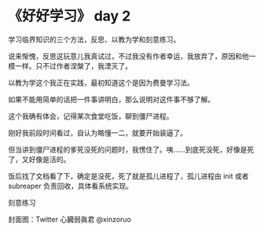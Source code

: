 # 《好好学习》 day 2

学习临界知识的三个方法，反思、以教为学和刻意练习。

说来惭愧，反思这玩意儿我真试过，不过我没有作者幸运，我放弃了，原因和他一模一样。只不过作者涅槃了，我湮灭了。

以教为学这个我正在实践，最初知道这个是因为费曼学习法。

如果不能用简单的话把一件事讲明白，那么说明对这件事不够了解。

这个我确有体会，记得某次食堂吃饭，聊到僵尸进程。

刚好我前段时间看过，自认为略懂一二，就要开始装逼了。

但当讲到僵尸进程的爹死没死的问题时，我愣住了。咦……到底死没死，好像是死了，又好像是活的。

饭后找了文档看了下，确定是没死，死了就是孤儿进程了，孤儿进程由 init 或者 subreaper 负责回收，具体看系统实现。

刻意练习

封面图：Twitter 心臓弱眞君 @xinzoruo